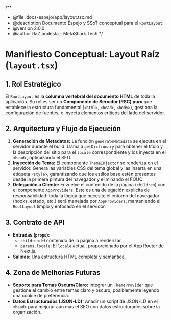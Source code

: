 <!-- .docs-espejo/app/layout.tsx.md -->
/**
 * @file .docs-espejo/app/layout.tsx.md
 * @description Documento Espejo y SSoT conceptual para el `RootLayout`.
 * @version 2.0.0
 * @author RaZ podesta - MetaShark Tech
 */

# Manifiesto Conceptual: Layout Raíz (`layout.tsx`)

## 1. Rol Estratégico

El `RootLayout` es la **columna vertebral del documento HTML** de toda la aplicación. Su rol es ser un **Componente de Servidor (RSC) puro** que establece la estructura fundamental (`<html>`, `<head>`, `<body>`), gestiona la configuración de fuentes, e inyecta elementos críticos del lado del servidor.

## 2. Arquitectura y Flujo de Ejecución

1.  **Generación de Metadatos:** La función `generateMetadata` se ejecuta en el servidor durante el build. Llama a `getDictionary` para obtener el título y la descripción del sitio para el `locale` correspondiente y los inyecta en el `<head>`, optimizando el SEO.
2.  **Inyección de Tema:** El componente `ThemeInjector` se renderiza en el servidor. Genera las variables CSS del tema global y las inserta en una etiqueta `<style>`, garantizando que los estilos base estén presentes desde la primera pintura del navegador y eliminando el FOUC.
3.  **Delegación a Cliente:** Envuelve el contenido de la página (`children`) con el componente `AppProviders`. Esta es una delegación explícita de responsabilidad: toda la lógica que necesite el entorno del navegador (hooks, estado, etc.) será manejada por `AppProviders`, manteniendo el `RootLayout` limpio y enfocado en el servidor.

## 3. Contrato de API

*   **Entradas (`props`):**
    *   `children`: El contenido de la página a renderizar.
    *   `params.locale`: El `locale` actual, proporcionado por el App Router de Next.js.
*   **Salidas:** Una estructura HTML completa y semántica.

## 4. Zona de Melhorias Futuras

*   **Soporte para Temas Oscuro/Claro:** Integrar un `ThemeProvider` que gestione el cambio entre temas claro y oscuro, posiblemente leyendo una cookie de preferencia.
*   **Datos Estructurados (JSON-LD):** Añadir un script de JSON-LD en el `<head>` para mejorar aún más el SEO con datos estructurados sobre la organización.
<!-- .docs-espejo/app/layout.tsx.md -->
